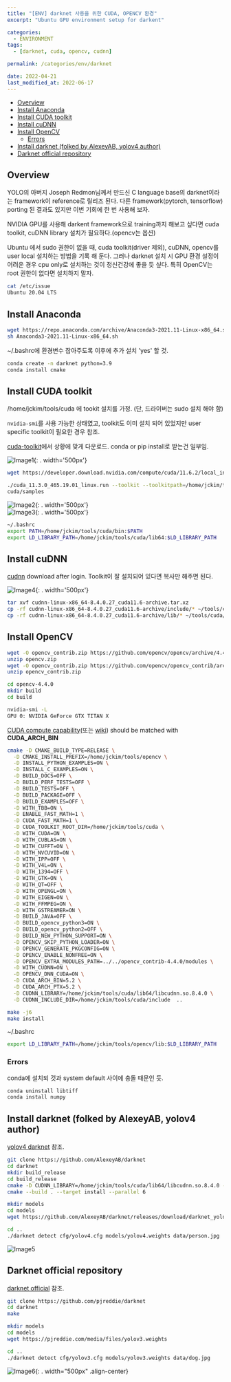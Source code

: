 ```yaml
---
title: "[ENV] darknet 사용을 위한 CUDA, OPENCV 환경"
excerpt: "Ubuntu GPU environment setup for darkent"

categories:
  - ENVIRONMENT
tags:
  - [darknet, cuda, opencv, cudnn]

permalink: /categories/env/darknet

date: 2022-04-21
last_modified_at: 2022-06-17
---
```


- [Overview](#overview)
- [Install Anaconda](#install-anaconda)
- [Install CUDA toolkit](#install-cuda-toolkit)
- [Install cuDNN](#install-cudnn)
- [Install OpenCV](#install-opencv)
  - [Errors](#errors)
- [Install darknet (folked by AlexeyAB, yolov4 author)](#install-darknet-folked-by-alexeyab-yolov4-author)
- [Darknet official repository](#darknet-official-repository)

## Overview
YOLO의 아버지 Joseph Redmon님께서 만드신 C language base의 darknet이라는 framework이 reference로 릴리즈 된다. 다른 framework(pytorch, tensorflow) porting 된 결과도 있지만 이번 기회에 한 번 사용해 보자.  

NVIDIA GPU를 사용해 darkent framework으로 training까지 해보고 싶다면 cuda toolkit, cuDNN library 설치가 필요하다.(opencv는 옵션)  

Ubuntu 에서 sudo 권한이 없을 때, cuda toolkit(driver 제외), cuDNN, opencv를 user local 설치하는 방법을 기록 해 둔다. 그러나 darknet 설치 시 GPU 환경 설정이 어려운 경우 cpu only로 설치하는 것이 정신건강에 좋을 듯 싶다. 특히 OpenCV는 root 권한이 없다면 설치하지 말자.

```bash
cat /etc/issue
Ubuntu 20.04 LTS
```

## Install Anaconda
```bash
wget https://repo.anaconda.com/archive/Anaconda3-2021.11-Linux-x86_64.sh
sh Anaconda3-2021.11-Linux-x86_64.sh
```
~/.bashrc에 환경변수 잡아주도록 이후에 추가 설치 'yes' 할 것.

```bash
conda create -n darknet python=3.9
conda install cmake
```

## Install CUDA toolkit
/home/jckim/tools/cuda 에 tookit 설치를 가정.
(단, 드라이버는 sudo 설치 해야 함)

`nvidia-smi`를 사용 가능한 상태였고, toolkit도 이미 설치 되어 있었지만 user specific toolkit이 필요한 경우 참조.

[cuda-toolkit](hhtps://developer.nvidia.com/cuda-downloads)에서 상황에 맞게 다운로드.
conda or pip install로 받는건 일부임.

![Image1](/assets/images/darknet/darknet-image-1.png){: . width='500px'}  
```bash
wget https://developer.download.nvidia.com/compute/cuda/11.6.2/local_installers/cuda_11.6.2_510.47.03_linux.run

./cuda_11.3.0_465.19.01_linux.run --toolkit --toolkitpath=/home/jckim/tools/cuda --samples --samplespath=/home/jckim/tools/
cuda/samples
```

![Image2](/assets/images/darknet/darknet-image-2.png){: . width='500px'}  
![Image3](/assets/images/darknet/darknet-image-3.png){: . width='500px'}  

```bash
~/.bashrc
export PATH=/home/jckim/tools/cuda/bin:$PATH
export LD_LIBRARY_PATH=/home/jckim/tools/cuda/lib64:$LD_LIBRARY_PATH
```

## Install cuDNN
[cudnn](https://developer.nvidia.com/rdp/cudnn-download) download after login. Toolkit이 잘 설치되어 있다면 복사만 해주면 된다.

![Image4](/assets/images/darknet/darknet-image-4.png){: . width='500px'}  

```bash
tar xvf cudnn-linux-x86_64-8.4.0.27_cuda11.6-archive.tar.xz
cp -rf cudnn-linux-x86_64-8.4.0.27_cuda11.6-archive/include/* ~/tools/cuda/include
cp -rf cudnn-linux-x86_64-8.4.0.27_cuda11.6-archive/lib/* ~/tools/cuda/lib64
```

## Install OpenCV

```bash
wget -O opencv_contrib.zip https://github.com/opencv/opencv/archive/4.4.0.zip
unzip opencv.zip
wget -O opencv_contrib.zip https://github.com/opencv/opencv_contrib/archive/4.4.0.zip
unzip opencv_contrib.zip

cd opencv-4.4.0
mkdir build
cd build
```

```bash
nvidia-smi -L
GPU 0: NVIDIA GeForce GTX TITAN X
```
[CUDA compute capability](https://developer.nvidia.com/cuda-gpus)(또는 [wiki](https://en.wikipedia.org/wiki/CUDA)) should be matched with **CUDA_ARCH_BIN**

```bash
cmake -D CMAKE_BUILD_TYPE=RELEASE \
  -D CMAKE_INSTALL_PREFIX=/home/jckim/tools/opencv \
  -D INSTALL_PYTHON_EXAMPLES=ON \
  -D INSTALL_C_EXAMPLES=ON \
  -D BUILD_DOCS=OFF \
  -D BUILD_PERF_TESTS=OFF \
  -D BUILD_TESTS=OFF \
  -D BUILD_PACKAGE=OFF \
  -D BUILD_EXAMPLES=OFF \
  -D WITH_TBB=ON \
  -D ENABLE_FAST_MATH=1 \
  -D CUDA_FAST_MATH=1 \
  -D CUDA_TOOLKIT_ROOT_DIR=/home/jckim/tools/cuda \
  -D WITH_CUDA=ON \
  -D WITH_CUBLAS=ON \
  -D WITH_CUFFT=ON \
  -D WITH_NVCUVID=ON \
  -D WITH_IPP=OFF \
  -D WITH_V4L=ON \
  -D WITH_1394=OFF \
  -D WITH_GTK=ON \
  -D WITH_QT=OFF \
  -D WITH_OPENGL=ON \
  -D WITH_EIGEN=ON \
  -D WITH_FFMPEG=ON \
  -D WITH_GSTREAMER=ON \
  -D BUILD_JAVA=OFF \
  -D BUILD_opencv_python3=ON \
  -D BUILD_opencv_python2=OFF \
  -D BUILD_NEW_PYTHON_SUPPORT=ON \
  -D OPENCV_SKIP_PYTHON_LOADER=ON \
  -D OPENCV_GENERATE_PKGCONFIG=ON \
  -D OPENCV_ENABLE_NONFREE=ON \
  -D OPENCV_EXTRA_MODULES_PATH=../../opencv_contrib-4.4.0/modules \
  -D WITH_CUDNN=ON \
  -D OPENCV_DNN_CUDA=ON \
  -D CUDA_ARCH_BIN=5.2 \
  -D CUDA_ARCH_PTX=5.2 \
  -D CUDNN_LIBRARY=/home/jckim/tools/cuda/lib64/libcudnn.so.8.4.0 \
  -D CUDNN_INCLUDE_DIR=/home/jckim/tools/cuda/include  ..
```

```bash
make -j6
make install
```

~/.bashrc
```bash
export LD_LIBRARY_PATH=/home/jckim/tools/opencv/lib:$LD_LIBRARY_PATH
```

### Errors  
conda에 설치되 것과 system default 사이에 충돌 때문인 듯.
```bash
conda uninstall libtiff
conda install numpy
```

## Install darknet (folked by AlexeyAB, yolov4 author)
[yolov4 darknet](https://github.com/AlexeyAB/darknet) 참조.
```bash
git clone https://github.com/AlexeyAB/darknet
cd darknet
mkdir build_release
cd build_release
cmake -D CUDNN_LIBRARY=/home/jckim/tools/cuda/lib64/libcudnn.so.8.4.0 -D CUDNN_INCLUDE_DIR=/home/jckim/tools/cuda/include ..
cmake --build . --target install --parallel 6
```

```bash
mkdir models
cd models
wget https://github.com/AlexeyAB/darknet/releases/download/darknet_yolo_v3_optimal/yolov4.weights

cd ..
./darknet detect cfg/yolov4.cfg models/yolov4.weights data/person.jpg
```

![Image5](/assets/images/darknet/darknet-image-5.png)

## Darknet official repository
[darknet official](https://github.com/pjreddie/darknet) 참조.
```bash
git clone https://github.com/pjreddie/darknet
cd darknet
make
```

```bash
mkdir models
cd models
wget https://pjreddie.com/media/files/yolov3.weights

cd ..
./darknet detect cfg/yolov3.cfg models/yolov3.weights data/dog.jpg
```
![Image6](/assets/images/darknet/darknet-image-6.png){: . width="500px" .align-center}  
